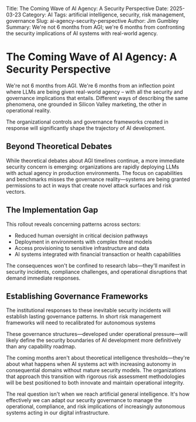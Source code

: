 Title: The Coming Wave of AI Agency: A Security Perspective
Date: 2025-03-23
Category: AI
Tags: artificial intelligence, security, risk management, governance
Slug: ai-agency-security-perspective
Author: Jim Gumbley
Summary: We're not 6 months from AGI; we're 6 months from confronting the security implications of AI systems with real-world agency.

# The Coming Wave of AI Agency: A Security Perspective

We're not 6 months from AGI. We're 6 months from an inflection point where LLMs are being given real-world agency – with all the security and governance implications that entails. Different ways of describing the same phenomena, one grounded in Silicon Valley marketing, the other in operational reality.

The organizational controls and governance frameworks created in response will significantly shape the trajectory of AI development.

## Beyond Theoretical Debates

While theoretical debates about AGI timelines continue, a more immediate security concern is emerging: organizations are rapidly deploying LLMs with actual agency in production environments. The focus on capabilities and benchmarks misses the governance reality—systems are being granted permissions to act in ways that create novel attack surfaces and risk vectors.

## The Implementation Gap

This rollout reveals concerning patterns across sectors:
* Reduced human oversight in critical decision pathways
* Deployment in environments with complex threat models
* Access provisioning to sensitive infrastructure and data
* AI systems integrated with financial transaction or health capabilities

The consequences won't be confined to research labs—they'll manifest in security incidents, compliance challenges, and operational disruptions that demand immediate responses.

## Establishing Governance Frameworks

The institutional responses to these inevitable security incidents will establish lasting governance patterns. In short risk management frameworks will need to recalibrated for autonomous systems

These governance structures—developed under operational pressure—will likely define the security boundaries of AI development more definitively than any capability roadmap.

The coming months aren't about theoretical intelligence thresholds—they're about what happens when AI systems act with increasing autonomy in consequential domains without mature security models. The organizations that approach this transition with rigorous risk assessment methodologies will be best positioned to both innovate and maintain operational integrity.

The real question isn't when we reach artificial general intelligence. It's how effectively we can adapt our security governance to manage the operational, compliance, and risk implications of increasingly autonomous systems acting in our digital infrastructure.
